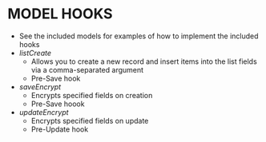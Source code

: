 # MODEL HOOKS
* See the included models for examples of how to implement the included hooks
* *listCreate*
	* Allows you to create a new record and insert items into the list fields via a comma-separated argument
	* Pre-Save hook
* *saveEncrypt*
	* Encrypts specified fields on creation
	* Pre-Save hoook
* *updateEncrypt*
	* Encrypts specified fields on update
	* Pre-Update hook